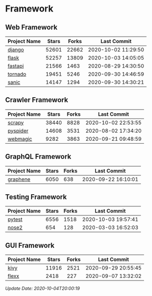 # Framework

## Web Framework

| Project Name | Stars | Forks | Last Commit |
| ------------ | ----- | ----- | ----------- |
| [django](https://github.com/django/django) | 52601 | 22662 | 2020-10-02 11:29:50 |
| [flask](https://github.com/pallets/flask) | 52257 | 13809 | 2020-10-03 14:05:05 |
| [fastapi](https://github.com/tiangolo/fastapi) | 21566 | 1463 | 2020-08-29 14:30:50 |
| [tornado](https://github.com/tornadoweb/tornado) | 19451 | 5246 | 2020-09-30 14:46:59 |
| [sanic](https://github.com/huge-success/sanic) | 14147 | 1294 | 2020-09-30 14:30:21 |

## Crawler Framework

| Project Name | Stars | Forks | Last Commit |
| ------------ | ----- | ----- | ----------- |
| [scrapy](https://github.com/scrapy/scrapy) | 38440 | 8828 | 2020-10-02 22:53:55 |
| [pyspider](https://github.com/binux/pyspider) | 14608 | 3531 | 2020-08-02 17:34:20 |
| [webmagic](https://github.com/code4craft/webmagic) | 9282 | 3863 | 2020-09-21 09:48:59 |

## GraphQL Framework

| Project Name | Stars | Forks | Last Commit |
| ------------ | ----- | ----- | ----------- |
| [graphene](https://github.com/graphql-python/graphene) | 6050 | 638 | 2020-09-22 16:10:01 |

## Testing Framework

| Project Name | Stars | Forks | Last Commit |
| ------------ | ----- | ----- | ----------- |
| [pytest](https://github.com/pytest-dev/pytest) | 6556 | 1518 | 2020-10-03 19:57:41 |
| [nose2](https://github.com/nose-devs/nose2) | 654 | 128 | 2020-03-03 16:52:03 |

## GUI Framework

| Project Name | Stars | Forks | Last Commit |
| ------------ | ----- | ----- | ----------- |
| [kivy](https://github.com/kivy/kivy) | 11916 | 2521 | 2020-09-29 20:55:45 |
| [flexx](https://github.com/flexxui/flexx) | 2418 | 227 | 2020-09-07 13:32:02 |

*Update Date: 2020-10-04T20:00:19*